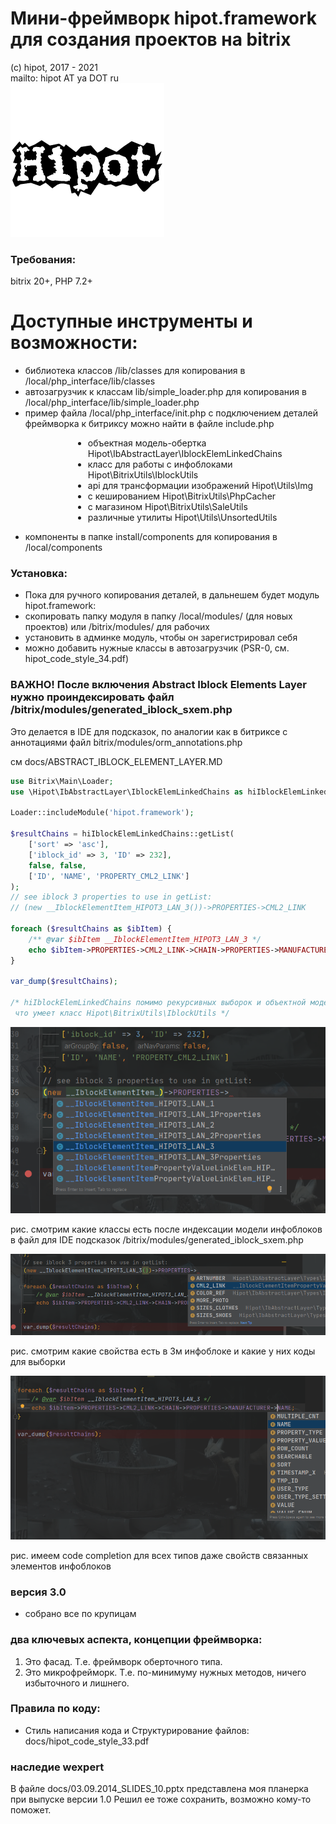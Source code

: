 # Мини-фреймворк hipot.framework для создания проектов на bitrix
(с) hipot, 2017 - 2021<br>
mailto: hipot AT ya DOT ru<br>
![hipot logo](docs/img/hipot_logo.jpg)

### Требования:
bitrix 20+, PHP 7.2+

# Доступные инструменты и возможности:
- библиотека классов /lib/classes для копирования в /local/php_interface/lib/classes
- автозагрузчик к классам lib/simple_loader.php для копирования в /local/php_interface/lib/simple_loader.php
- пример файла /local/php_interface/init.php с подключением деталей фреймворка к битриксу
можно найти в файле include.php
<ul style="margin-left:100px;"><li> объектная модель-обертка Hipot\IbAbstractLayer\IblockElemLinkedChains
<li>класс для работы с инфоблоками Hipot\BitrixUtils\IblockUtils
<li>api для трансформации изображений Hipot\Utils\Img</li>
<li>с кешированием Hipot\BitrixUtils\PhpCacher
<li>с магазином Hipot\BitrixUtils\SaleUtils
<li>различные утилиты Hipot\Utils\UnsortedUtils</ul>
  
- компоненты в папке install/components для копирования в /local/components
  
### Установка:
- Пока для ручного копирования деталей, 
в дальнешем будет модуль hipot.framework:
- скопировать папку модуля в папку /local/modules/ (для новых проектов) или /bitrix/modules/ для рабочих
- установить в админке модуль, чтобы он зарегистрировал себя
- можно добавить нужные классы в автозагрузчик (PSR-0, см. hipot_code_style_34.pdf)

### ВАЖНО! После включения Abstract Iblock Elements Layer нужно проиндексировать файл /bitrix/modules/generated_iblock_sxem.php
Это делается в IDE для подсказок, по аналогии как в битриксе с аннотациями файл bitrix/modules/orm_annotations.php   

см docs/ABSTRACT_IBLOCK_ELEMENT_LAYER.MD

```php
use Bitrix\Main\Loader;
use \Hipot\IbAbstractLayer\IblockElemLinkedChains as hiIblockElemLinkedChains;

Loader::includeModule('hipot.framework');

$resultChains = hiIblockElemLinkedChains::getList(
	['sort' => 'asc'],
	['iblock_id' => 3, 'ID' => 232],
	false, false,
	['ID', 'NAME', 'PROPERTY_CML2_LINK']
);
// see iblock 3 properties to use in getList:
// (new __IblockElementItem_HIPOT3_LAN_3())->PROPERTIES->CML2_LINK

foreach ($resultChains as $ibItem) {
	/** @var $ibItem __IblockElementItem_HIPOT3_LAN_3 */
    echo $ibItem->PROPERTIES->CML2_LINK->CHAIN->PROPERTIES->MANUFACTURER->NAME;
}

var_dump($resultChains);

/* hiIblockElemLinkedChains помимо рекурсивных выборок и объектной модели умеет все, 
 что умеет класс Hipot\BitrixUtils\IblockUtils */
```
![layer example](docs/img/2020-10-15_19-16-26.png)

рис. смотрим какие классы есть после индексации модели инфоблоков в файл для IDE подсказок /bitrix/modules/generated_iblock_sxem.php

![layer example](docs/img/2020-10-15_19-16-57.png)

рис. смотрим какие свойства есть в 3м инфоблоке и какие у них коды для выборки

![layer example](docs/img/2020-10-15_19-17-28.png)

рис. имеем code completion для всех типов даже свойств связанных элементов инфоблоков

### версия 3.0
- собрано все по крупицам

### два ключевых аспекта, концепции фреймворка:

1. Это фасад. Т.е. фреймворк оберточного типа.
2. Это микрофрейморк. Т.е. по-минимуму нужных методов, ничего избыточного и лишнего.

### Правила по коду:

- Стиль написания кода и Структурирование файлов:
docs/hipot_code_style_33.pdf

### наследие wexpert
В файле docs/03.09.2014_SLIDES_10.pptx представлена моя планерка при выпуске версии 1.0
Решил ее тоже сохранить, возможно кому-то поможет.